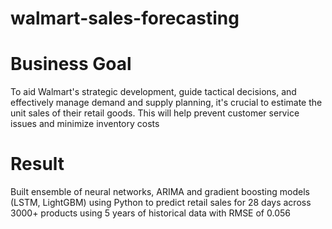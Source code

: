 # walmart-sales-forecasting

# Business Goal

To aid Walmart's strategic development, guide tactical decisions, and effectively manage demand and supply planning, it's crucial to estimate the unit sales of their retail goods. This will help prevent customer service issues and minimize inventory costs

# Result

Built ensemble of neural networks, ARIMA and gradient boosting models (LSTM, LightGBM) using Python to predict retail sales for 28 days across 3000+ products using 5 years of historical data with RMSE of 0.056
